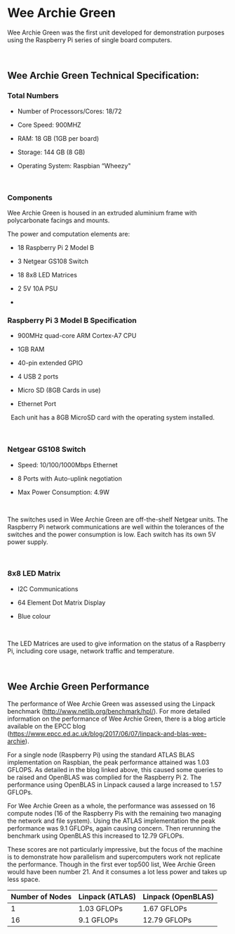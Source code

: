 Wee Archie Green
===============

Wee Archie Green was the first unit developed for demonstration purposes using
the Raspberry Pi series of single board computers.

 

Wee Archie Green Technical Specification:
----------------------------------------

### Total Numbers

-   Number of Processors/Cores: 18/72

-   Core Speed: 900MHZ

-   RAM: 18 GB (1GB per board)

-   Storage: 144 GB (8 GB)

-   Operating System: Raspbian “Wheezy"

 

### Components

Wee Archie Green is housed in an extruded aluminium frame with polycarbonate
facings and mounts.

The power and computation elements are:

-   18 Raspberry Pi 2 Model B

-   3 Netgear GS108 Switch

-   18 8x8 LED Matrices

-   2 5V 10A PSU

-    

### Raspberry Pi 3 Model B Specification

-   900MHz quad-core ARM Cortex-A7 CPU

-   1GB RAM

-   40-pin extended GPIO

-   4 USB 2 ports

-   Micro SD (8GB Cards in use)

-   Ethernet Port

 
Each unit has a 8GB MicroSD card with the operating system installed.

 

### Netgear GS108 Switch

-   Speed: 10/100/1000Mbps Ethernet

-   8 Ports with Auto-uplink negotiation

-   Max Power Consumption: 4.9W

 

The switches used in Wee Archie Green are off-the-shelf Netgear units. The
Raspberry Pi network communications are well within the tolerances of the
switches and the power consumption is low. Each switch has its own 5V power
supply.

 
### 8x8 LED Matrix

-   I2C Communications

-   64 Element Dot Matrix Display

-   Blue colour

 

The LED Matrices are used to give information on the status of a Raspberry Pi,
including core usage, network traffic and temperature.

 

Wee Archie Green Performance
---------------------------

The performance of Wee Archie Green was assessed using the Linpack benchmark
(<http://www.netlib.org/benchmark/hpl/>). For more detailed information on the
performance of Wee Archie Green, there is a blog article available on the EPCC
blog (<https://www.epcc.ed.ac.uk/blog/2017/06/07/linpack-and-blas-wee-archie>).

For a single node (Raspberry Pi) using the standard ATLAS BLAS implementation on
Raspbian, the peak performance attained was 1.03 GFLOPS.  As detailed in the
blog linked above, this caused some queries to be raised and OpenBLAS was
complied for the Raspberry Pi 2. The performance using OpenBLAS in Linpack
caused a large increased to 1.57 GFLOPs.

For Wee Archie Green as a whole, the performance was assessed on 16 compute nodes
(16 of the Raspberry Pis with the remaining two managing the network and file
system). Using the ATLAS implementation the peak performance was 9.1 GFLOPs,
again causing concern. Then rerunning the benchmark using OpenBLAS this
increased to 12.79 GFLOPs.

These scores are not particularly impressive, but the focus of the machine is to
demonstrate how parallelism and supercomputers work not replicate the
performance. Though in the first ever top500 list, Wee Archie Green would have
been number 21. And it consumes a lot less power and takes up less space.

| Number of Nodes | Linpack (ATLAS) | Linpack (OpenBLAS) |
|-----------------|-----------------|--------------------|
| 1               | 1.03 GFLOPs     | 1.67 GFLOPs        |
| 16              | 9.1 GFLOPs      | 12.79 GFLOPs        |
